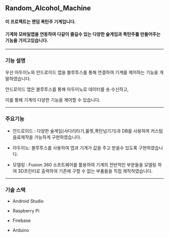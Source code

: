 ## Random_Alcohol_Machine

#### 이 프로젝트는 랜덤 폭탄주 기계입니다.
#### 기계와 모바일앱을 연동하여 다같이 즐길수 있는 다양한 술게임과 폭탄주를 만들어주는 기능을 가지고있습니다.


****


### 기능 설명

우선 아두이노와 안드로이드 앱을 블루투스를 통해 연결하여 기계를 제어하는 기능을 개발하였습니다.

안드로이드 앱은 블루투스를 통해 아두이노로 데이터를 송·수신하고, 

이를 통해 기계의 다양한 기능을 제어할 수 있습니다. 


***


### 주요기능
+ 안드로이드 :
 다양한 술게임(사다리타기,룰렛,폭탄넘기기)과 DB를 사용하여 커스텀 음료제작을 가능하게 구현하였습니다. 

+ 아두이노:
   블루투스를 사용하여 앱과 기계가 값을 주고 받을수 있도록 구현하였습니다.

  
+ 모델링 :
   Fusion 360 소프트웨어를 활용하여 기계의 전반적인 부분들을 모델링 하여 3D프린터로 출력하여 기존에 구할 수 없는 부품들을 직접 제작하였습니다.

  

****

### 기술 스택
+ Android Studio

+ Raspberry Pi

+ Firebase

+  Arduino


